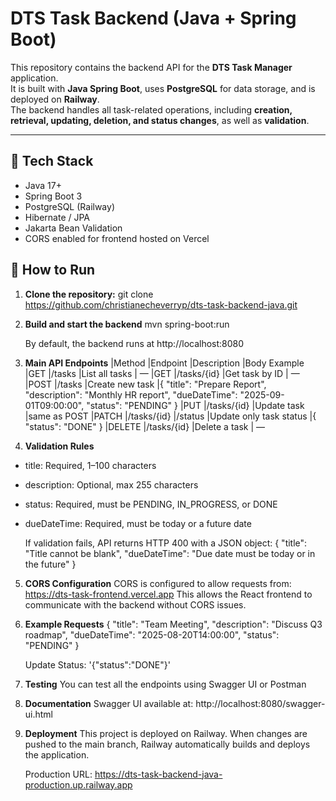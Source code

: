 # DTS Task Backend (Java + Spring Boot)

This repository contains the backend API for the **DTS Task Manager** application.  
It is built with **Java Spring Boot**, uses **PostgreSQL** for data storage, and is deployed on **Railway**.  
The backend handles all task-related operations, including **creation, retrieval, updating, deletion, and status changes**, as well as **validation**.

---

## 🚀 Tech Stack
- Java 17+
- Spring Boot 3
- PostgreSQL (Railway)
- Hibernate / JPA
- Jakarta Bean Validation
- CORS enabled for frontend hosted on Vercel

## 🚀 How to Run

1. **Clone the repository:**
   git clone https://github.com/christianecheverryp/dts-task-backend-java.git

2. **Build and start the backend**
   mvn spring-boot:run

   By default, the backend runs at http://localhost:8080

3. **Main API Endpoints**
   |Method	|Endpoint	  |Description	    |Body Example
   |GET	    |/tasks	      |List all tasks	| —
   |GET	    |/tasks/{id}  |Get task by ID   | —
   |POST    |/tasks       |Create new task  |{ "title": "Prepare Report", "description": "Monthly HR report", "dueDateTime": "2025-09-01T09:00:00", "status": "PENDING" }
   |PUT     |/tasks/{id}  |Update task      |same as POST
   |PATCH   |/tasks/{id}  |/status          |Update only task status |{ "status": "DONE" }
   |DELETE  |/tasks/{id}  |Delete a task	| —

4. **Validation Rules**
- title: Required, 1–100 characters
- description: Optional, max 255 characters
- status: Required, must be PENDING, IN_PROGRESS, or DONE
- dueDateTime: Required, must be today or a future date

   If validation fails, API returns HTTP 400 with a JSON object:
{
"title": "Title cannot be blank",
"dueDateTime": "Due date must be today or in the future"
}

5. **CORS Configuration**
    CORS is configured to allow requests from:
    https://dts-task-frontend.vercel.app
    This allows the React frontend to communicate with the backend without CORS issues.

6. **Example Requests**
   {
   "title": "Team Meeting",
   "description": "Discuss Q3 roadmap",
   "dueDateTime": "2025-08-20T14:00:00",
   "status": "PENDING"
   }

   Update Status:
   '{"status":"DONE"}'

5. **Testing**
    You can test all the endpoints using Swagger UI or Postman

6. **Documentation**
   Swagger UI available at:
   http://localhost:8080/swagger-ui.html

7. **Deployment**
   This project is deployed on Railway.
   When changes are pushed to the main branch, Railway automatically builds and deploys the application.

   Production URL:
   https://dts-task-backend-java-production.up.railway.app